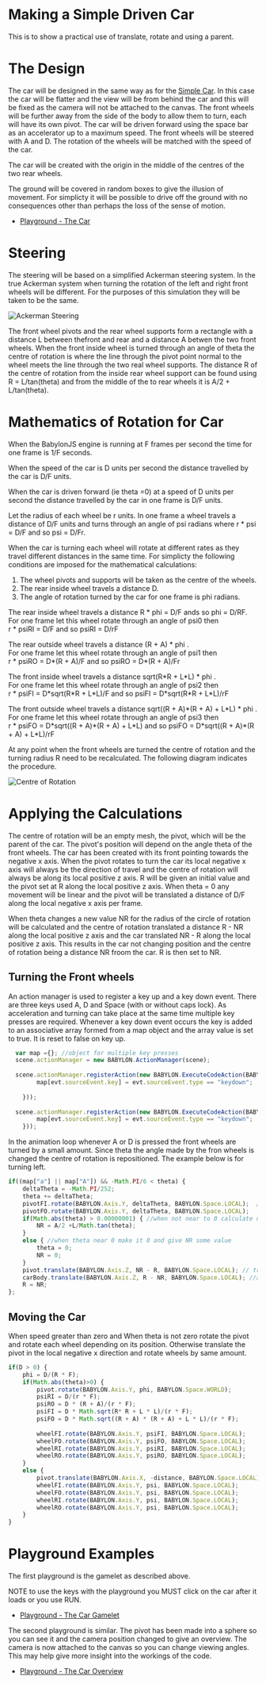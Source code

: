 # Making a Simple Driven Car
This is to show a practical use of translate, rotate and  using a parent.

# The Design

The car will be designed in the same way as for the [Simple Car](/samples/Car_Path). In this case the car will be flatter and the view will be from behind 
the car and this will be fixed as the camera will not be attached to the canvas. The front wheels will be further away from the side of the body 
to allow them to turn, each will have its own pivot. The car will be driven forward using the space bar as an accelerator up to a maximum speed. 
The front wheels will be steered with A and D. The rotation of the wheels will be matched with the speed of the car. 

The car will be created with the origin in the middle of the centres of the two rear wheels.

The ground will be covered in random boxes to give the illusion of movement. For simplicty it will be possible to drive off the ground with 
no consequences other than perhaps the loss of the sense of motion. 


* [Playground - The Car](https://www.babylonjs-playground.com/#1WEZZ7)

# Steering

The steering will be based on a simplified Ackerman steering system. In the true Ackerman system when turning 
the rotation of the left and right front wheels will be different. For the purposes of this simulation they will 
be taken to be the same.

![Ackerman Steering](/img/samples/ackerman.jpg)

The front wheel pivots and the rear wheel supports form a rectangle with a distance L between thefront and rear and a distance A 
betwen the two front wheels. When the front inside wheel is turned through an angle of theta the centre of rotation is where the 
line through the pivot point normal to the wheel meets the line through the two real wheel supports. 
The distance R of the centre of rotation from the inside rear wheel support can be found using R = L/tan(theta) and from the middle 
of the to rear wheels it is A/2 + L/tan(theta).

# Mathematics of Rotation for Car

When the BabylonJS engine is running at F frames per second the time for one frame is 1/F seconds.

When the speed of the car is D units per second the distance travelled by the car is D/F units. 

When the car is driven forward (ie theta =0) at a speed of D units per second the distance travelled by the car in one frame is D/F units.

Let the radius of each wheel be r units. In one frame a wheel travels a distance of D/F units and turns through an angle of psi radians 
where r * psi = D/F and so psi = D/Fr.


When the car is turning each wheel will rotate at different rates as they travel different distances in the same time. For simplicty the following 
conditions are imposed for the mathematical calculations:

1. The wheel pivots and supports will be taken as the centre of the wheels.
2. The rear inside wheel travels a distance D.
3. The angle of rotation turned by the car for one frame is phi radians.

The rear inside wheel travels a distance R * phi = D/F ands so phi = D/RF.  
For one frame let this wheel rotate through an angle of psi0 then  
r * psiRI = D/F and so psiRI = D/rF

The rear outside wheel travels a distance (R + A) * phi .  
For one frame let this wheel rotate through an angle of psi1 then  
r * psiRO = D\*(R + A)/F and so psiRO = D*(R + A)/Fr

The front inside wheel travels a distance sqrt(R\*R + L\*L) * phi .  
For one frame let this wheel rotate through an angle of psi2 then  
r * psiFI =  D\*sqrt(R\*R + L\*L)/F and so psiFI = D*sqrt(R\*R + L\*L)/rF

The front outside wheel travels a distance sqrt((R + A)\*(R + A) + L\*L) * phi .  
For one frame let this wheel rotate through an angle of psi3 then  
r * psiFO =  D\*sqrt((R + A)\*(R + A) + L\*L) and so psiFO = D\*sqrt((R + A)\*(R + A) + L\*L)/rF

At any point when the front wheels are turned the centre of rotation and the turning radius R need to be recalculated. 
The following diagram indicates the procedure.

![Centre of Rotation](/img/samples/car3.jpg)

# Applying the Calculations

The centre of rotation will be an empty mesh, the pivot, which will be the parent of the car. The pivot's position 
will depend on the angle theta of the front wheels. The car has been created with its front pointing towards the negative x axis. 
When the pivot rotates to turn the car its local negative x axis will always be the direction of travel and the centre of rotation 
will always be along its local positive z axis. 
R will be given an initial value and the pivot set at R along the local positive z axis. When theta = 0 any movement will be linear and the pivot will 
be translated a distance of D/F along the local negative x axis per frame.

When theta changes a new value NR for the radius of the circle of rotation will be calculated and the centre of rotation translated a distance 
R - NR along the local positive z axis and the car translated NR - R along the local positive z axis. This results in the car not changing position 
and the centre of rotation being a distance NR froom the car. R is then set to NR.

## Turning the Front wheels

An action manager is used to register a key up and a key down event. There are three keys used A, D and Space (with or without caps lock). 
As acceleration and turning can take place at the same time multiple key presses are required. Whenever a key down event occurs the key is added to 
an associative array formed from a map object and the array value is set to true. It is reset to false on key up.

```javascript
  var map ={}; //object for multiple key presses
  scene.actionManager = new BABYLON.ActionManager(scene);
 
  scene.actionManager.registerAction(new BABYLON.ExecuteCodeAction(BABYLON.ActionManager.OnKeyDownTrigger, function (evt) {								
		map[evt.sourceEvent.key] = evt.sourceEvent.type == "keydown";
		
	}));
	
  scene.actionManager.registerAction(new BABYLON.ExecuteCodeAction(BABYLON.ActionManager.OnKeyUpTrigger, function (evt) {								
		map[evt.sourceEvent.key] = evt.sourceEvent.type == "keydown";
	}));
```

In the animation loop whenever A or D is pressed the front wheels are turned by a small amount. Since theta the angle made by the fron wheels 
is changed the centre of rotation is repositioned. The example below is for turning left.

```javascript
if((map["a"] || map["A"]) && -Math.PI/6 < theta) {
	deltaTheta = -Math.PI/252;
	theta += deltaTheta;
	pivotFI.rotate(BABYLON.Axis.Y, deltaTheta, BABYLON.Space.LOCAL);  //turn front wheels 
	pivotFO.rotate(BABYLON.Axis.Y, deltaTheta, BABYLON.Space.LOCAL);
	if(Math.abs(theta) > 0.00000001) { //when not near to 0 calculate new radius of rotation
		NR = A/2 +L/Math.tan(theta);	
	}
	else { //when theta near 0 make it 0 and give NR some value
		theta = 0;
		NR = 0;
	}
	pivot.translate(BABYLON.Axis.Z, NR - R, BABYLON.Space.LOCAL); // translate pivot to centre of rotation from current position
	carBody.translate(BABYLON.Axis.Z, R - NR, BABYLON.Space.LOCAL); //as this translation will move the car translate it back to where it was
	R = NR;							
}; 
```

## Moving the Car

When speed greater than zero and When theta is not zero rotate the pivot and rotate each wheel depending on its position. Otherwise translate the pivot in the local negative x direction 
and rotate wheels by same amount.

```javascript
if(D > 0) {
	phi = D/(R * F);
	if(Math.abs(theta)>0) {	 
	 	pivot.rotate(BABYLON.Axis.Y, phi, BABYLON.Space.WORLD);
		psiRI = D/(r * F);
		psiRO = D * (R + A)/(r * F);
		psiFI = D * Math.sqrt(R* R + L * L)/(r * F);
		psiFO = D * Math.sqrt((R + A) * (R + A) + L * L)/(r * F);
		
		wheelFI.rotate(BABYLON.Axis.Y, psiFI, BABYLON.Space.LOCAL); 
		wheelFO.rotate(BABYLON.Axis.Y, psiFO, BABYLON.Space.LOCAL);
		wheelRI.rotate(BABYLON.Axis.Y, psiRI, BABYLON.Space.LOCAL);
		wheelRO.rotate(BABYLON.Axis.Y, psiRO, BABYLON.Space.LOCAL);
 	}
 	else {
	 	pivot.translate(BABYLON.Axis.X, -distance, BABYLON.Space.LOCAL);
		wheelFI.rotate(BABYLON.Axis.Y, psi, BABYLON.Space.LOCAL); 
		wheelFO.rotate(BABYLON.Axis.Y, psi, BABYLON.Space.LOCAL);
		wheelRI.rotate(BABYLON.Axis.Y, psi, BABYLON.Space.LOCAL);
		wheelRO.rotate(BABYLON.Axis.Y, psi, BABYLON.Space.LOCAL);
 	}
}
```

# Playground Examples

The first playground is the gamelet as described above.

NOTE to use the keys with the playground you MUST click on the car after it loads or you use RUN.

* [Playground - The Car Gamelet](https://www.babylonjs-playground.com/#102TBD#31)

The second playground is similar. The pivot has been made into a sphere so you can see it and the camera position changed to give 
an overview. The camera is now attached to the canvas so you can change viewing angles. This may help give more insight into 
the workings of the code.

* [Playground - The Car Overview](https://www.babylonjs-playground.com/#102TBD#33)




